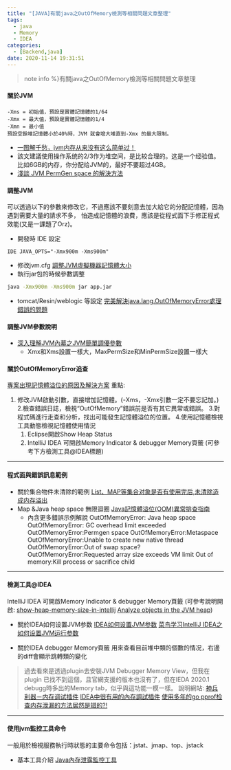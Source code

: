 ```yaml
---
title: "[JAVA]有關java之OutOfMemory檢測等相關問題文章整理"
tags:
  - java
  - Memory
  - IDEA
categories:
  - [Backend,java]
date: 2020-11-14 19:31:51
---
```



>note info %}有關java之OutOfMemory檢測等相關問題文章整理


<!--more-->


#### 關於JVM
```
-Xms = 初始值，預設是實體記憶體的1/64
-Xmx = 最大值，預設是實體記憶體的1/4
-Xmn = 最小值
預設空餘堆記憶體小於40%時，JVM 就會增大堆直到-Xmx 的最大限制。
```

- [一图解千愁，jvm内存从来没有这么简单过！](https://juejin.im/post/5ed49e7c51882543012f9e6c "一图解千愁，jvm内存从来没有这么简单过！")
- 該文建議使用操作系统的2/3作为堆空间，是比较合理的。这是一个经验值。比如6GB的内存，你分配给JVM的，最好不要超过4GB。
- [淺談 JVM PermGen space 的解決方法](https://ithelp.ithome.com.tw/articles/10211000)

#### 調整JVM
可以透過以下的參數來修改它，不過應該不要刻意去加大給它的分配記憶體，因為遇到需要大量的請求不多，
怕造成記憶體的浪費，應該是從程式面下手修正程式效能(又是一課題了Orz)。
- 開發時 IDE 設定

```
IDE JAVA_OPTS="-Xmx900m -Xms900m"

```
- 修改jvm.cfg
[調整JVM虛擬機器記憶體大小](https://www.itread01.com/content/1546694105.html "調整JVM虛擬機器記憶體大小")
- 執行jar包的時候參數調整
```bash
java -Xmx900m -Xms900m jar app.jar
```


- tomcat/Resin/weblogic 等設定
[完美解決java.lang.OutOfMemoryError處理錯誤的問題](https://codertw.com/%E7%A8%8B%E5%BC%8F%E8%AA%9E%E8%A8%80/313033/ "完美解決java.lang.OutOfMemoryError處理錯誤的問題")

#### 調整JVM參數說明
- [深入理解JVM內幕之JVM簡單調優參數](https://kknews.cc/zh-tw/code/lxjr3bb.html "深入理解JVM內幕之JVM簡單調優參數")
	- Xmx和Xms設置一樣大，MaxPermSize和MinPermSize設置一樣大


#### 關於OutOfMemoryError追查
[專案出現記憶體溢位的原因及解決方案](https://www.itread01.com/content/1546849805.html "專案出現記憶體溢位的原因及解決方案")
重點:
1. 修改JVM啟動引數，直接增加記憶體。(-Xms，-Xmx引數一定不要忘記加。)
2.檢查錯誤日誌，檢視“OutOfMemory”錯誤前是否有其它異常或錯誤。
3.對程式碼進行走查和分析，找出可能發生記憶體溢位的位置。
4.使用記憶體檢視工具動態檢視記憶體使用情況
	1. Eclipse開啟Show Heap Status
	1. IntelliJ IDEA 可開啟Memory Indicator & debugger Memory頁籤
	(可參考下方檢測工具@IDEA標題)


------------
#### 程式面與錯誤訊息範例

-  關於集合物件未清除的範例
[List、MAP等集合对象是否有使用完后,未清除造成内存溢出](https://bbs.csdn.net/topics/391865237 "List、MAP等集合对象是否有使用完后,未清除造成内存溢出")
- Map &Java heap space 無限迴圈
[Java記憶體溢位(OOM)異常排查指南](https://www.itread01.com/content/1548835928.html "Java記憶體溢位(OOM)異常排查指南")
	- 內含更多錯誤示例解說
OutOfMemoryError: Java heap space
OutOfMemoryError: GC overhead limit exceeded
OutOfMemoryError:Permgen space
OutOfMemoryError:Metaspace
OutOfMemoryError:Unable to create new native thread
OutOfMemoryError:Out of swap space?
OutOfMemoryError:Requested array size exceeds VM limit
Out of memory:Kill process or sacrifice child

------------
#### 檢測工具@IDEA
IntelliJ IDEA 可開啟Memory Indicator & debugger Memory頁籤
	(可參考說明開啟:
	[show-heap-memory-size-in-intellij](https://stackoverflow.com/questions/36691118/is-it-possible-to-show-heap-memory-size-in-intellij-ide-android-studio "show-heap-memory-size-in-intellij")
		[Analyze objects in the JVM heap](https://www.jetbrains.com/help/idea/analyze-objects-in-the-jvm-heap.html "Analyze objects in the JVM heap"))
		
- 關於IDEA如何设置JVM参数
[IDEA如何设置JVM参数](https://blog.csdn.net/shuiCSDN/article/details/104144009 "IDEA如何设置JVM参数")
[菜鸟学习IntelliJ IDEA之如何设置JVM运行参数](https://blog.csdn.net/Gaomb_1990/article/details/80645056 "菜鸟学习IntelliJ IDEA之如何设置JVM运行参数")

-  關於IDEA debugger Memory頁籤
用來查看目前堆中類的個數的情况，右邊的diff會顯示跳轉類的變化
> 過去看來是透過plugin去安裝JVM Debugger Memory View，但我在plugin 已找不到這個，且官網支援的版本也沒有了，但在IEDA 2020.1 debugg時多出的Memory tab，似乎與這功能一模一樣。
說明網站:
[神兵利器－内存调试插件](https://www.jianshu.com/p/709fdc76d420 "神兵利器－内存调试插件")
[IDEA中很有用的內存調試插件](https://kknews.cc/zh-hk/code/2q4qpvz.html "IDEA中很有用的內存調試插件")
[使用多年的go pprof检查内存泄漏的方法居然是错的?!](https://colobu.com/2019/08/20/use-pprof-to-compare-go-memory-usage/ "使用多年的go pprof检查内存泄漏的方法居然是错的?!")

------------

#### 使用jvm監控工具命令
一般用於檢視服務執行時狀態的主要命令包括：jstat、jmap、top、jstack
- 基本工具介紹 [Java內存泄露監控工具](https://kknews.cc/code/pl6kmv2.html "Java內存泄露監控工具：JVM監控工具介紹  原文網址：https://kknews.cc/code/pl6kmv2.html")